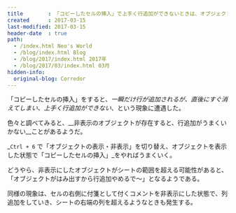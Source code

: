 ```yaml
---
title        : 「コピーしたセルの挿入」で上手く行追加ができないときは、オブジェクトが非表示になっているかも
created      : 2017-03-15
last-modified: 2017-03-15
header-date  : true
path:
  - /index.html Neo's World
  - /blog/index.html Blog
  - /blog/2017/index.html 2017年
  - /blog/2017/03/index.html 03月
hidden-info:
  original-blog: Corredor
---
```


「コピーしたセルの挿入」をすると、_一瞬だけ行が追加されるが、直後にすぐ消えてしまい、上手く行追加ができない_、という現象に遭遇した。

色々と調べてみると、__非表示のオブジェクトが存在すると、行追加がうまくいかない__ことがあるようだ。

_`Ctrl + 6` で「オブジェクトの表示・非表示」を切り替え、オブジェクトを表示した状態で「コピーしたセルの挿入」_をやればうまくいく。

どうやら、非表示にしたオブジェクトがシートの範囲を超える可能性があると、「オブジェクトがはみ出すから行追加やめるで～」となるようである。

同様の現象は、セルの右側に付箋として付くコメントを非表示にした状態で、列追加をしていき、シートの右端の列を超えるようなときも発生する。
